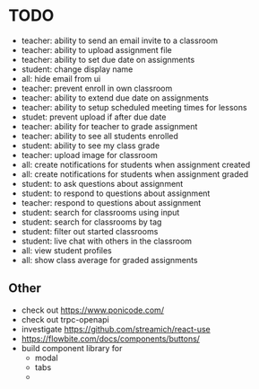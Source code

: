 # TODO

- teacher: ability to send an email invite to a classroom
- teacher: ability to upload assignment file
- teacher: ability to set due date on assignments
- student: change display name
- all: hide email from ui
- teacher: prevent enroll in own classroom
- teacher: ability to extend due date on assignments
- teacher: ability to setup scheduled meeting times for lessons
- studet: prevent upload if after due date
- teacher: ability for teacher to grade assignment
- teacher: ability to see all students enrolled
- student: ability to see my class grade
- teacher: upload image for classroom
- all: create notifications for students when assignment created
- all: create notifications for students when assignment graded
- student: to ask questions about assignment
- student: to respond to questions about assignment
- teacher: respond to questions about assignment
- student: search for classrooms using input
- student: search for classrooms by tag
- student: filter out started classrooms
- student: live chat with others in the classroom
- all: view student profiles
- all: show class average for graded assignments

## Other

- check out https://www.ponicode.com/
- check out trpc-openapi
- investigate https://github.com/streamich/react-use
- https://flowbite.com/docs/components/buttons/
- build component library for
  - modal
  - tabs
  -
